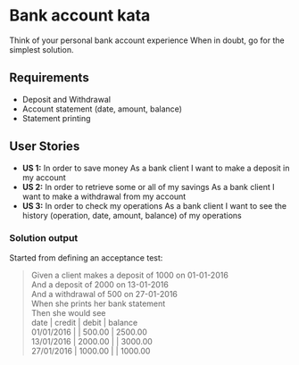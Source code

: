 Bank account kata
=================

Think of your personal bank account experience When in doubt, go for the simplest solution.

Requirements
------------

- Deposit and Withdrawal
- Account statement (date, amount, balance)
- Statement printing


User Stories
------------

- **US 1:**
In order to save money
As a bank client
I want to make a deposit in my account
- **US 2:**
In order to retrieve some or all of my savings
As a bank client
I want to make a withdrawal from my account
- **US 3:**
In order to check my operations
As a bank client
I want to see the history (operation, date, amount, balance) of my operations

### Solution output

Started from defining an acceptance test:

> Given a client makes a deposit of 1000 on 01-01-2016  
And a deposit of 2000 on 13-01-2016  
And a withdrawal of 500 on 27-01-2016  
When she prints her bank statement  
Then she would see  
date       | credit   | debit    | balance  
01/01/2016 |          | 500.00   | 2500.00   
13/01/2016 | 2000.00  |          | 3000.00  
27/01/2016 | 1000.00  |          | 1000.00   
